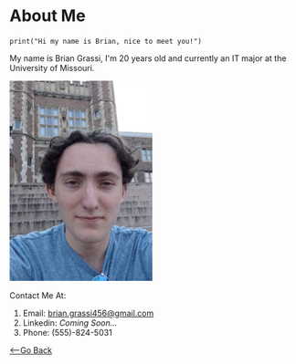 # **About Me**

    print("Hi my name is Brian, nice to meet you!")  
My name is Brian Grassi, I'm 20 years old and currently an IT major at the University of Missouri.

![](https://github.com/blgzgg/Brian-Grassi-Markdown-Project/blob/main/me_cropped.jpg)

Contact Me At:
1. Email: [brian.grassi456@gmail.com](mailto:brian.grassi456@gmail.com)
2. Linkedin: *Coming Soon...*
3. Phone: (555)-824-5031


[<--Go Back](https://github.com/blgzgg/Brian-Grassi-Markdown-Project/blob/main/README.md)
